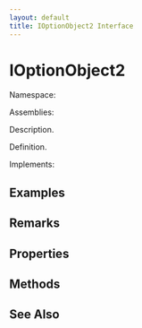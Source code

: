 ```yaml
---
layout: default
title: IOptionObject2 Interface
---
```


# IOptionObject2

Namespace: 

Assemblies: 

Description.

Definition.

Implements: 

## Examples



## Remarks



## Properties



## Methods



## See Also

